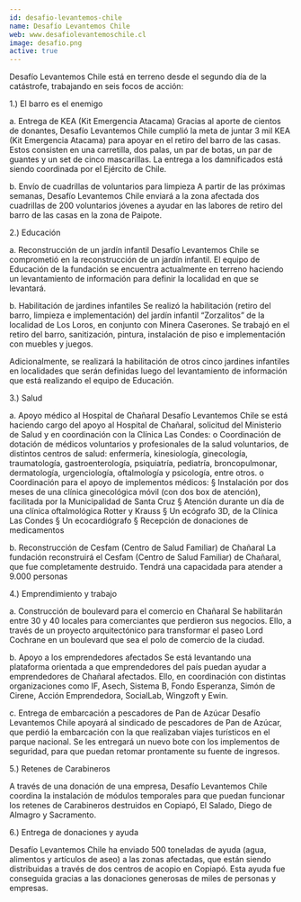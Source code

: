 ```yaml
---
id: desafio-levantemos-chile
name: Desafío Levantemos Chile
web: www.desafiolevantemoschile.cl
image: desafio.png
active: true
---
```

Desafío Levantemos Chile está en terreno desde el segundo día de la catástrofe, trabajando en seis focos de acción:

1.) El barro es el enemigo

a.	Entrega de KEA (Kit Emergencia Atacama)
Gracias al aporte de cientos de donantes, Desafío Levantemos Chile cumplió la meta de juntar 3 mil KEA (Kit Emergencia Atacama) para apoyar en el retiro del barro de las casas. Estos consisten en una carretilla, dos palas, un par de botas, un par de guantes y un set de cinco mascarillas. La entrega a los damnificados está siendo coordinada por el Ejército de Chile.

b.	Envío de cuadrillas de voluntarios para limpieza
A partir de las próximas semanas, Desafío Levantemos Chile enviará a la zona afectada dos cuadrillas de 200 voluntarios jóvenes a ayudar en las labores de retiro del barro de las casas en la zona de Paipote.


2.) Educación

a.	Reconstrucción de un jardín infantil
Desafío Levantemos Chile se comprometió en la reconstrucción de un jardín infantil. El equipo de Educación de la fundación se encuentra actualmente en terreno haciendo un levantamiento de información para definir la localidad en que se levantará.

b.	Habilitación de jardines infantiles
Se realizó la habilitación (retiro del barro, limpieza e implementación) del jardín infantil “Zorzalitos” de la localidad de Los Loros, en conjunto con Minera Caserones. Se trabajó en el retiro del barro, sanitización, pintura, instalación de piso e implementación con muebles y juegos.

Adicionalmente, se realizará la habilitación de otros cinco jardines infantiles en localidades que serán definidas luego del levantamiento de información que está realizando el equipo de Educación.


3.) Salud

a.	Apoyo médico al Hospital de Chañaral
Desafío Levantemos Chile se está haciendo cargo del apoyo al Hospital de Chañaral,  solicitud del Ministerio de Salud y en coordinación con la Clínica Las Condes:
o   Coordinación de dotación de médicos voluntarios y profesionales de la salud voluntarios, de distintos centros de salud: enfermería, kinesiología, ginecología, traumatología, gastroenterología, psiquiatría, pediatría, broncopulmonar, dermatología, urgenciología, oftalmología y psicología, entre otros.
o   Coordinación para el apoyo de implementos médicos:
§  Instalación por dos meses de una clínica ginecológica móvil (con dos box de atención), facilitada por la Municipalidad de Santa Cruz
§  Atención durante un día de una clínica oftalmológica Rotter y Krauss
§  Un ecógrafo 3D, de la Clínica Las Condes
§  Un ecocardiógrafo
§  Recepción de donaciones de medicamentos

b.	Reconstrucción de Cesfam (Centro de Salud Familiar) de Chañaral
La fundación reconstruirá el Cesfam (Centro de Salud Familiar) de Chañaral, que fue completamente destruido. Tendrá una capacidada para atender a 9.000 personas


4.) Emprendimiento y trabajo

a.	Construcción de boulevard para el comercio en Chañaral
Se habilitarán entre 30 y 40 locales para comerciantes que perdieron sus negocios. Ello, a través de un proyecto arquitectónico para transformar el paseo Lord Cochrane en un boulevard que sea el polo de comercio de la ciudad.

b.	Apoyo a los emprendedores afectados
Se está levantando una plataforma orientada a que emprendedores del  país puedan ayudar a emprendedores de Chañaral afectados. Ello, en coordinación con distintas organizaciones como IF, Asech, Sistema B, Fondo Esperanza, Simón de Cirene, Acción Emprendedora, SocialLab, Wingzoft y Ewin.

c.	Entrega de embarcación a pescadores de Pan de Azúcar
Desafío Levantemos Chile apoyará al sindicado de pescadores de Pan de Azúcar, que perdió la embarcación con la que realizaban viajes turísticos en el parque nacional. Se les entregará un nuevo bote con los implementos de seguridad, para que puedan retomar prontamente su fuente de ingresos.

5.) Retenes de Carabineros

A través de una donación de una empresa, Desafío Levantemos Chile coordina la instalación de módulos temporales para que puedan funcionar los retenes de Carabineros destruidos en Copiapó, El Salado, Diego de Almagro y Sacramento.

6.) Entrega de donaciones y ayuda

Desafío Levantemos Chile ha enviado 500 toneladas de ayuda (agua, alimentos y artículos de aseo) a las zonas afectadas, que están siendo distribuidas a través de dos  centros de acopio en Copiapó. Esta ayuda fue conseguida gracias a las donaciones generosas de miles de personas y empresas.
